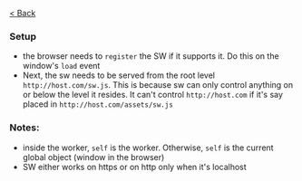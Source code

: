[< Back](readme.md)

### Setup

- the browser needs to `register` the SW if it supports it. Do this on the window's `load` event
- Next, the sw needs to be served from the root level `http://host.com/sw.js`. This is because sw can only control anything on or below the level it resides. It can't control `http://host.com` if it's say placed in `http://host.com/assets/sw.js`

### Notes:

- inside the worker, `self` is the worker. Otherwise, `self` is the current global object (window in the browser)
- SW either works on https or on http only when it's localhost
